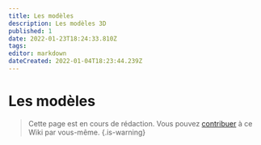 ```yaml
---
title: Les modèles
description: Les modèles 3D
published: 1
date: 2022-01-23T18:24:33.810Z
tags: 
editor: markdown
dateCreated: 2022-01-04T18:23:44.239Z
---
```


# Les modèles
> Cette page est en cours de rédaction. Vous pouvez [contribuer](/contributeur) à ce Wiki par vous-même.
{.is-warning}
